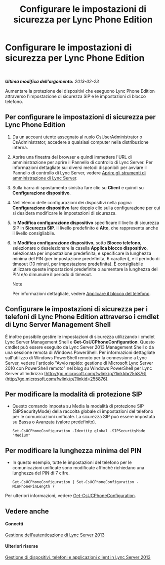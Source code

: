 ﻿---
title: Configurare le impostazioni di sicurezza per Lync Phone Edition
TOCTitle: Configurare le impostazioni di sicurezza per Lync Phone Edition
ms:assetid: 6e7cec17-8a79-4428-9300-8821256c46cf
ms:mtpsurl: https://technet.microsoft.com/it-it/library/Gg521014(v=OCS.15)
ms:contentKeyID: 49300920
ms.date: 08/24/2015
mtps_version: v=OCS.15
ms.translationtype: HT
---

# Configurare le impostazioni di sicurezza per Lync Phone Edition

 

_**Ultima modifica dell'argomento:** 2013-02-23_

Aumentare la protezione dei dispositivi che eseguono Lync Phone Edition attraverso l'impostazione di sicurezza SIP e le impostazioni di blocco telefono.

## Per configurare le impostazioni di sicurezza per Lync Phone Edition

1.  Da un account utente assegnato al ruolo CsUserAdministrator o CsAdministrator, accedere a qualsiasi computer nella distribuzione interna.

2.  Aprire una finestra del browser e quindi immettere l'URL di amministrazione per aprire il Pannello di controllo di Lync Server. Per informazioni dettagliate sui diversi metodi disponibili per avviare il Pannello di controllo di Lync Server, vedere [Aprire gli strumenti di amministrazione di Lync Server](lync-server-2013-open-lync-server-administrative-tools.md).

3.  Sulla barra di spostamento sinistra fare clic su **Client** e quindi su **Configurazione dispositivo**.

4.  Nell'elenco delle configurazioni dei dispositivi nella pagina **Configurazione dispositivo** fare doppio clic sulla configurazione per cui si desidera modificare le impostazioni di sicurezza.

5.  In **Modifica configurazione dispositivo** specificare il livello di sicurezza SIP in **Sicurezza SIP**. Il livello predefinito è **Alto**, che rappresenta anche il livello consigliabile.

6.  In **Modifica configurazione dispositivo**, sotto **Blocco telefono**, selezionare o deselezionare la casella **Applica blocco dispositivo**, selezionata per impostazione predefinita, e specificare la lunghezza minima del PIN (per impostazione predefinita, 6 caratteri), e il periodo di timeout (10 minuti, per impostazione predefinita). È consigliabile utilizzare queste impostazioni predefinite o aumentare la lunghezza del PIN e/o dimunuire il periodo di timeout.
    

    > [!NOTE]
    > Per informazioni dettagliate, vedere <A href="lync-server-2013-enforce-phone-locking.md">Applicare il blocco del telefono</A>.



## Configurare le impostazioni di sicurezza per i telefoni di Lync Phone Edition attraverso i cmdlet di Lync Server Management Shell

È inoltre possibile gestire le impostazioni di sicurezza utilizzando i cmdlet Lync Server Management Shell e **Get-CsUCPhoneConfiguration**. Questo cmdlet può essere eseguito da Lync Server 2013 Management Shell o da una sessione remota di Windows PowerShell. Per informazioni dettagliate sull'utilizzo di Windows PowerShell remoto per la connessione a Lync Server, vedere l'articolo "Avvio rapido: gestione di Microsoft Lync Server 2010 con PowerShell remoto" nel blog su Windows PowerShell per Lync Server all'indirizzo [http://go.microsoft.com/fwlink/p/?linkId=255876](http://go.microsoft.com/fwlink/p/?linkid=255876).

## Per modificare la modalità di protezione SIP

  - Questo comando imposta su Media la modalità di protezione SIP (SIPSecurityMode) della raccolta globale di impostazioni del telefono per le comunicazioni unificate. La sicurezza SIP può essere impostata su Bassa o Avanzata (valore predefinito).
    
        Set-CsUCPhoneConfiguration -Identity global -SIPSecurityMode "Medium"

## Per modificare la lunghezza minima del PIN

  - In questo esempio, tutte le impostazioni del telefono per le comunicazioni unificate sono modificate affinché richiedano una lunghezza del PIN di 7 cifre.
    
        Get-CsUCPhoneConfiguration | Set-CsUCPhoneConfiguration -MinPhonePinLength 7

Per ulteriori informazioni, vedere [Get-CsUCPhoneConfiguration](https://docs.microsoft.com/en-us/powershell/module/skype/Get-CsUCPhoneConfiguration).

## Vedere anche

#### Concetti

[Gestione dell'autenticazione di Lync Server 2013](lync-server-2013-managing-lync-server-authentication.md)  

#### Ulteriori risorse

[Gestione di dispositivi, telefoni e applicazioni client in Lync Server 2013](lync-server-2013-managing-devices-phones-and-client-applications.md)

